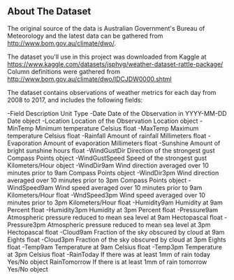 ## About The Dataset
The original source of the data is Australian Government's Bureau of Meteorology and the latest data can be gathered from http://www.bom.gov.au/climate/dwo/.

The dataset you'll use in this project was downloaded from Kaggle at https://www.kaggle.com/datasets/jsphyg/weather-dataset-rattle-package/
Column definitions were gathered from http://www.bom.gov.au/climate/dwo/IDCJDW0000.shtml

The dataset contains observations of weather metrics for each day from 2008 to 2017, and includes the following fields:

-Field	Description	Unit	Type
-Date	Date of the Observation in YYYY-MM-DD	Date	object
-Location	Location of the Observation	Location	object
-MinTemp	Minimum temperature	Celsius	float
-MaxTemp	Maximum temperature	Celsius	float
-Rainfall	Amount of rainfall	Millimeters	float
-Evaporation	Amount of evaporation	Millimeters	float
-Sunshine	Amount of bright sunshine	hours	float
-WindGustDir	Direction of the strongest gust	Compass Points	object
-WindGustSpeed	Speed of the strongest gust	Kilometers/Hour	object
-WindDir9am	Wind direction averaged over 10 minutes prior to 9am	Compass Points	object
-WindDir3pm	Wind direction averaged over 10 minutes prior to 3pm	Compass Points	object
-WindSpeed9am	Wind speed averaged over 10 minutes prior to 9am	Kilometers/Hour	float
-WndSpeed3pm	Wind speed averaged over 10 minutes prior to 3pm	Kilometers/Hour	float
-Humidity9am	Humidity at 9am	Percent	float
-Humidity3pm	Humidity at 3pm	Percent	float
-Pressure9am	Atmospheric pressure reduced to mean sea level at 9am	Hectopascal	float
-Pressure3pm	Atmospheric pressure reduced to mean sea level at 3pm	Hectopascal	float
-Cloud9am	Fraction of the sky obscured by cloud at 9am	Eights	float
-Cloud3pm	Fraction of the sky obscured by cloud at 3pm	Eights	float
-Temp9am	Temperature at 9am	Celsius	float
-Temp3pm	Temperature at 3pm	Celsius	float
-RainToday	If there was at least 1mm of rain today	Yes/No	object
RainTomorrow	If there is at least 1mm of rain tomorrow	Yes/No	object
